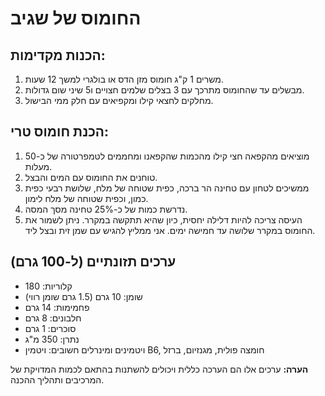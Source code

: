 # החומוס של שגיב

## הכנות מקדימות:
1. משרים 1 ק"ג חומוס מזן הדס או בולגרי למשך 12 שעות.
2. מבשלים עד שהחומוס מתרכך עם 3 בצלים שלמים חצויים ו5 שיני שום גדולות.
3. מחלקים לחצאי קילו ומקפיאים עם חלק ממי הבישול.

## הכנת חומוס טרי:
1. מוציאים מהקפאה חצי קילו מהכמות שהקפאנו ומחממים לטמפרטורה של כ-50 מעלות.
2. טוחנים את החומוס עם המים והבצל.
3. ממשיכים לטחון עם טחינה הר ברכה, כפית שטוחה של מלח, שלושת רבעי כפית כמון, וכפית שטוחה של מלח לימון.
4. נדרשת כמות של כ-25% טחינה מסך המסה.
5.  העיסה צריכה להיות דלילה יחסית, כיון שהיא תתקשה במקרר. ניתן לשמור את החומוס במקרר שלושה עד חמישה ימים. אני ממליץ להגיש עם שמן זית ובצל ליד.

## ערכים תזונתיים (ל-100 גרם)
- קלוריות: 180
- שומן: 10 גרם (1.5 גרם שומן רווי)
- פחמימות: 14 גרם
- חלבונים: 8 גרם
- סוכרים: 1 גרם
- נתרן: 350 מ"ג
- ויטמינים ומינרלים חשובים: ויטמין B6, חומצה פולית, מגנזיום, ברזל

**הערה:** ערכים אלו הם הערכה כללית ויכולים להשתנות בהתאם לכמות המדויקת של המרכיבים ותהליך ההכנה.
